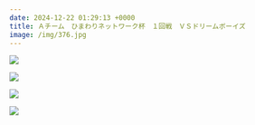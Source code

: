 ```yaml
---
date: 2024-12-22 01:29:13 +0000
title: Ａチーム　ひまわりネットワーク杯　１回戦　ＶＳドリームボーイズ
image: /img/376.jpg
---
```

![](/img/377.jpg)

![](/img/378.jpg)

![](/img/379.jpg)

![](/img/380.jpg)
